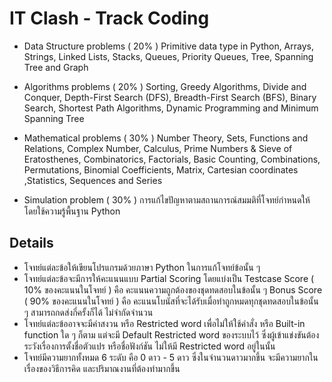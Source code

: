 # IT Clash - Track Coding

- Data Structure problems ( 20% )
Primitive data type in Python, Arrays, Strings, Linked Lists, Stacks, Queues, Priority Queues, Tree, Spanning Tree and Graph

- Algorithms problems ( 20% )
Sorting, Greedy Algorithms, Divide and Conquer, Depth-First Search (DFS), Breadth-First Search (BFS), Binary Search, Shortest Path Algorithms, Dynamic Programming and Minimum Spanning Tree

- Mathematical problems ( 30% )
Number Theory, Sets, Functions and Relations, Complex Number, Calculus, Prime Numbers & Sieve of Eratosthenes, Combinatorics, Factorials, Basic Counting, Combinations, Permutations, Binomial Coefficients, Matrix, Cartesian coordinates ,Statistics, Sequences and Series

- Simulation problem ( 30% )
การแก้ไขปัญหาตามสถานการณ์สมมติที่โจทย์กำหนดให้ โดยใช้ความรู้พื้นฐาน Python


## Details
- โจทย์แต่ละข้อให้เขียนโปรแกรมด้วยภาษา Python ในการแก้โจทย์ข้อนั้น ๆ
- โจทย์แต่ละข้อจะมีการให้คะแนนแบบ Partial Scoring โดยแบ่งเป็น
    Testcase Score ( 10% ของคะแนนในโจทย์ ) คือ คะแนนความถูกต้องของชุดทดสอบในข้อนั้น ๆ
    Bonus Score ( 90% ของคะแนนในโจทย์ ) คือ คะแนนโบนัสที่จะได้รับเมื่อทำถูกหมดทุกชุดทดสอบในข้อนั้น ๆ
    สามารถกดส่งกี่ครั้งก็ได้ ไม่จำกัดจำนวน
- โจทย์แต่ละข้ออาจจะมีคำสงวน หรือ Restricted word เพื่อไม่ให้ใช้คำสั่ง หรือ Built-in function ใด ๆ ก็ตาม แต่จะมี   Default Restricted word   ของระบบไว้ ซึ่งผู้เข้าแข่งขันต้องระวังเรื่องการตั้งชื่อตัวแปร หรือชื่อฟังก์ชัน ไม่ให้มี  Restricted word  อยู่ในนั้น
- โจทย์มีความยากทั้งหมด 6 ระดับ คือ 0 ดาว - 5 ดาว ซึ่งในจำนวนดาวมากขึ้น จะมีความยากในเรื่องของวิธีการคิด และปริมาณงานที่ต้องทำมากขึ้น
